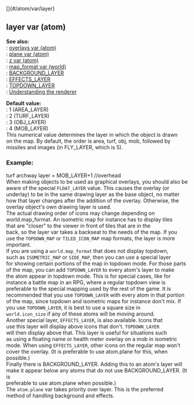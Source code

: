 []{#/atom/var/layer}    
## layer var (atom)    
**See also:**    
:   [overlays var (atom)](/ref/atom/var/overlays.md)    
:   [plane var (atom)](/ref/atom/var/plane.md)    
:   [z var (atom)](/ref/atom/var/z.md)    
:   [map_format var (world)](/ref/world/var/map_format.md)    
:   [BACKGROUND_LAYER](/ref/%7Bnotes%7D/BACKGROUND_LAYER.md)    
:   [EFFECTS_LAYER](/ref/%7Bnotes%7D/EFFECTS_LAYER.md)    
:   [TOPDOWN_LAYER](/ref/%7Bnotes%7D/TOPDOWN_LAYER.md)    
:   [Understanding the renderer](/ref/%7Bnotes%7D/renderer.md)    
<!-- -->    
**Default value:**    
:   1 (AREA_LAYER)    
:   2 (TURF_LAYER)    
:   3 (OBJ_LAYER)    
:   4 (MOB_LAYER)    
This numerical value determines the layer in which the object is drawn    
on the map. By default, the order is area, turf, obj, mob, followed by    
missiles and images (in FLY_LAYER, which is 5).    
### Example:    
turf archway layer = MOB_LAYER+1 //overhead    
When making objects to be used as graphical overlays, you should also be    
aware of the special `FLOAT_LAYER` value. This causes the overlay (or    
underlay) to be in the same drawing layer as the base object, no matter    
how that layer changes after the addition of the overlay. Otherwise, the    
overlay object\'s own drawing layer is used.    
The actual drawing order of icons may change depending on    
world.map_format. An isometric map for instance has to display tiles    
that are \"closer\" to the viewer in front of tiles that are in the    
back, so the layer var takes a backseat to the needs of the map. If you    
use the `TOPDOWN_MAP` or `TILED_ICON_MAP` map formats, the layer is more    
important.    
If you are using a `world.map_format` that does not display topdown,    
such as `ISOMETRIC_MAP` or `SIDE_MAP`, then you can use a special layer    
for showing certain portions of the map in topdown mode. For those parts    
of the map, you can add `TOPDOWN_LAYER` to every atom\'s layer to make    
the atom appear in topdown mode. This is for special cases, like for    
instance a battle map in an RPG, where a regular topdown view is    
preferable to the special mapping used by the rest of the game. It is    
recommended that you use `TOPDOWN_LAYER` with every atom in that portion    
of the map, since topdown and isometric maps for instance don\'t mix. If    
you use `TOPDOWN_LAYER`, it is best to use a square size in    
`world.icon_size` if any of these atoms will be moving around.    
Another special layer, `EFFECTS_LAYER`, is also available. Icons that    
use this layer will display above icons that don\'t. `TOPDOWN_LAYER`    
will then display above that. This layer is useful for situations such    
as using a floating name or health meter overlay on a mob in isometric    
mode. When using `EFFECTS_LAYER`, other icons on the regular map won\'t    
cover the overlay. (It is preferable to use atom.plane for this, when    
possible.)    
Finally there is BACKGROUND_LAYER. Adding this to an atom\'s layer will    
make it appear below any atoms that do not use BACKGROUND_LAYER. (It is    
preferable to use atom.plane when possible.)    
The `atom.plane` var takes priority over layer. This is the preferred    
method of handling background and effects.  